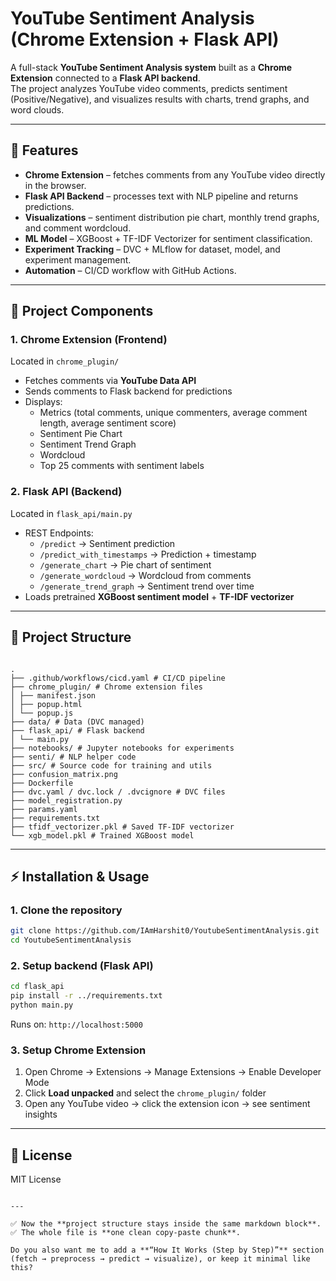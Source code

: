 # YouTube Sentiment Analysis (Chrome Extension + Flask API)

A full-stack **YouTube Sentiment Analysis system** built as a **Chrome Extension** connected to a **Flask API backend**.  
The project analyzes YouTube video comments, predicts sentiment (Positive/Negative), and visualizes results with charts, trend graphs, and word clouds.

---

## 🚀 Features

- **Chrome Extension** – fetches comments from any YouTube video directly in the browser.
- **Flask API Backend** – processes text with NLP pipeline and returns predictions.
- **Visualizations** – sentiment distribution pie chart, monthly trend graphs, and comment wordcloud.
- **ML Model** – XGBoost + TF-IDF Vectorizer for sentiment classification.
- **Experiment Tracking** – DVC + MLflow for dataset, model, and experiment management.
- **Automation** – CI/CD workflow with GitHub Actions.

---

## 🧩 Project Components

### 1. Chrome Extension (Frontend)

Located in `chrome_plugin/`

- Fetches comments via **YouTube Data API**
- Sends comments to Flask backend for predictions
- Displays:
  - Metrics (total comments, unique commenters, average comment length, average sentiment score)
  - Sentiment Pie Chart
  - Sentiment Trend Graph
  - Wordcloud
  - Top 25 comments with sentiment labels

### 2. Flask API (Backend)

Located in `flask_api/main.py`

- REST Endpoints:
  - `/predict` → Sentiment prediction
  - `/predict_with_timestamps` → Prediction + timestamp
  - `/generate_chart` → Pie chart of sentiment
  - `/generate_wordcloud` → Wordcloud from comments
  - `/generate_trend_graph` → Sentiment trend over time
- Loads pretrained **XGBoost sentiment model** + **TF-IDF vectorizer**

---

## 📂 Project Structure
```

.
├── .github/workflows/cicd.yaml # CI/CD pipeline
├── chrome_plugin/ # Chrome extension files
│ ├── manifest.json
│ ├── popup.html
│ └── popup.js
├── data/ # Data (DVC managed)
├── flask_api/ # Flask backend
│ └── main.py
├── notebooks/ # Jupyter notebooks for experiments
├── senti/ # NLP helper code
├── src/ # Source code for training and utils
├── confusion_matrix.png
├── Dockerfile
├── dvc.yaml / dvc.lock / .dvcignore # DVC files
├── model_registration.py
├── params.yaml
├── requirements.txt
├── tfidf_vectorizer.pkl # Saved TF-IDF vectorizer
└── xgb_model.pkl # Trained XGBoost model

````

---

## ⚡ Installation & Usage

### 1. Clone the repository
```bash
git clone https://github.com/IAmHarshit0/YoutubeSentimentAnalysis.git
cd YoutubeSentimentAnalysis
````

### 2. Setup backend (Flask API)

```bash
cd flask_api
pip install -r ../requirements.txt
python main.py
```

Runs on: `http://localhost:5000`

### 3. Setup Chrome Extension

1. Open Chrome → Extensions → Manage Extensions → Enable Developer Mode
2. Click **Load unpacked** and select the `chrome_plugin/` folder
3. Open any YouTube video → click the extension icon → see sentiment insights

---

## 📜 License

MIT License

```

---

✅ Now the **project structure stays inside the same markdown block**.
✅ The whole file is **one clean copy-paste chunk**.

Do you also want me to add a **“How It Works (Step by Step)”** section (fetch → preprocess → predict → visualize), or keep it minimal like this?
```
